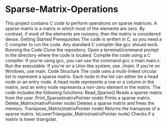 # Sparse-Matrix-Operations
 This project contains C code to perform operations on sparse matrices. A sparse matrix is
 a matrix in which most of the elements are zero. By contrast, if most of the elements are
 nonzero, then the matrix is considered dense.
 Getting Started
 Prerequisites
 The code is written in C, so you need a C compiler to run the code. Any standard C
 compiler like gcc should work.
 Running the Code
 Clone the repository.
 Open a terminal/command prompt in the directory where the code is located.
 Compile the code using a C compiler. If you're using gcc, you can use the command gcc 
o main main.c.
 Run the executable. If you're on a Unix-like system, use ./main. If you're on Windows, use
 main.
 Code Structure
 The code uses a multi-linked circular list to represent a sparse matrix. Each node in the
 list can either be a head node or an entry node. A head node represents a row or a
 column in the matrix, and an entry node represents a non-zero element in the matrix.
 The code includes the following functions:
 Read_Sparse()  Reads a sparse matrix from the user.
 Print_Sparse(matrixPointer node) Prints a sparse matrix.
 Delete_Matrix(matrixPointer node) Deletes a sparse matrix and frees the
 memory.
 Transpose_Matrix(matrixPointer node) Returns the transpose of a sparse matrix.
IsLowerTriangular_Matrix(matrixPointer node) Checks if a matrix is lower
 triangular.
